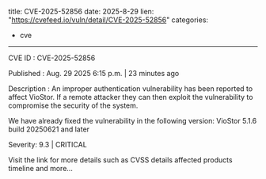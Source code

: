  
title: CVE-2025-52856
date: 2025-8-29
lien: "https://cvefeed.io/vuln/detail/CVE-2025-52856"
categories:
  - cve
---

CVE ID : CVE-2025-52856

Published :  Aug. 29
2025
6:15 p.m. | 23 minutes ago

Description : An improper authentication vulnerability has been reported to affect VioStor. If a remote attacker
they can then exploit the vulnerability to compromise the security of the system.

We have already fixed the vulnerability in the following version:
VioStor 5.1.6 build 20250621 and later

Severity: 9.3 | CRITICAL

Visit the link for more details
such as CVSS details
affected products
timeline
and more...
